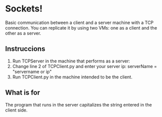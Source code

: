 # Sockets!

Basic communication between a client and a server machine with a TCP connection. You can replicate it by using two VMs: one as a client and the other as a server.

## Instruccions
1. Run TCPServer in the machine that performs as a server: 
2. Change line 2 of TCPClient.py and enter your server ip:
  serverName = "servername or ip"
3. Run TCPClient.py in the machine intended to be the client.

## What is for
The program that runs in the server capitalizes the string entered in the client side.


